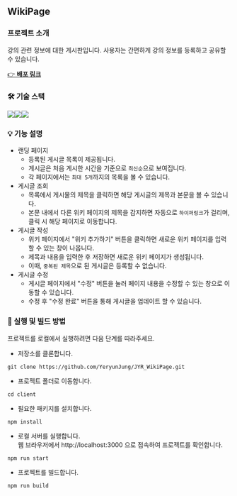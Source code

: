 ## WikiPage

### 프로젝트 소개

강의 관련 정보에 대한 게시판입니다. 사용자는 간편하게 강의 정보를 등록하고 공유할 수 있습니다.

[ 👉 **<u>배포 링크</u>**](https://wikipage-board.web.app)

### 🛠 기술 스택
<img src="https://img.shields.io/badge/React-61DAFB?style=for-the-badge&logo=React&logoColor=black"><img src="https://img.shields.io/badge/styledcomponents-DB7093?style=for-the-badge&logo=styledcomponents&logoColor=white"><img src="https://img.shields.io/badge/firebase-FFCA28?style=for-the-badge&logo=firebase&logoColor=white">

### 💡 기능 설명

- 랜딩 페이지
  - 등록된 게시글 목록이 제공됩니다.
  - 게시글은 처음 게시한 시간을 기준으로 `최신순`으로 보여집니다.
  - 각 페이지에서는 `최대 5개`까지의 목록을 볼 수 있습니다.
- 게시글 조회
  - 목록에서 게시물의 제목을 클릭하면 해당 게시글의 제목과 본문을 볼 수 있습니다.
  - 본문 내에서 다른 위키 페이지의 제목을 감지하면 자동으로 `하이퍼링크`가 걸리며, 클릭 시 해당 페이지로 이동합니다.
- 게시글 작성
  - 위키 페이지에서 "위키 추가하기" 버튼을 클릭하면 새로운 위키 페이지를 입력할 수 있는 창이 나옵니다.
  - 제목과 내용을 입력한 후 저장하면 새로운 위키 페이지가 생성됩니다.
  - 이때, `중복된 제목`으로 된 게시글은 등록할 수 없습니다.
- 게시글 수정
  - 게시글 페이지에서 "수정" 버튼을 눌러 페이지 내용을 수정할 수 있는 창으로 이동할 수 있습니다.
  - 수정 후 "수정 완료" 버튼을 통해 게시글을 업데이트 할 수 있습니다.

### 🔖 실행 및 빌드 방법

프로젝트를 로컬에서 실행하려면 다음 단계를 따라주세요.

- 저장소를 클론합니다.

```
git clone https://github.com/YeryunJung/JYR_WikiPage.git
```

- 프로젝트 폴더로 이동합니다.

```
cd client
```

- 필요한 패키지를 설치합니다.

```
npm install
```

- 로컬 서버를 실행합니다.<br />웹 브라우저에서 http://localhost:3000 으로 접속하여 프로젝트를 확인합니다.

```
npm run start
```

- 프로젝트를 빌드합니다.

```
npm run build
```
